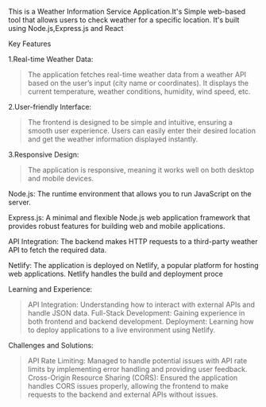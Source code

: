 This is a Weather Information Service Application.It's Simple web-based tool that allows users to check weather for a specific location.
It's built using Node.js,Express.js and React 

Key Features

1.Real-time Weather Data:
> The application fetches real-time weather data from a weather API based on the user’s input (city name or coordinates).
> It displays the current temperature, weather conditions, humidity, wind speed, etc.

2.User-friendly Interface:
> The frontend is designed to be simple and intuitive, ensuring a smooth user experience.
> Users can easily enter their desired location and get the weather information displayed instantly.

3.Responsive Design:
> The application is responsive, meaning it works well on both desktop and mobile devices.

Node.js: The runtime environment that allows you to run JavaScript on the server.

Express.js: A minimal and flexible Node.js web application framework that provides robust features for building web and mobile applications.

API Integration: The backend makes HTTP requests to a third-party weather API to fetch the required data.


Netlify:
The application is deployed on Netlify, a popular platform for hosting web applications.
Netlify handles the build and deployment proce

Learning and Experience:
> API Integration: Understanding how to interact with external APIs and handle JSON data.
> Full-Stack Development: Gaining experience in both frontend and backend development.
> Deployment: Learning how to deploy applications to a live environment using Netlify.

Challenges and Solutions:
> API Rate Limiting:
Managed to handle potential issues with API rate limits by implementing error handling and providing user feedback.
> Cross-Origin Resource Sharing (CORS):
Ensured the application handles CORS issues properly, allowing the frontend to make requests to the backend and external APIs without issues.
